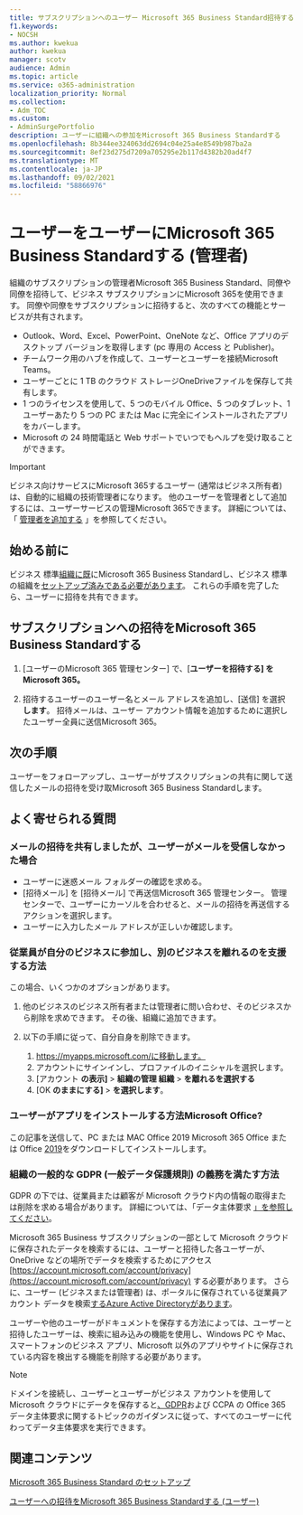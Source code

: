 ```yaml
---
title: サブスクリプションへのユーザー Microsoft 365 Business Standard招待する
f1.keywords:
- NOCSH
ms.author: kwekua
author: kwekua
manager: scotv
audience: Admin
ms.topic: article
ms.service: o365-administration
localization_priority: Normal
ms.collection:
- Adm_TOC
ms.custom:
- AdminSurgePortfolio
description: ユーザーに組織への参加をMicrosoft 365 Business Standardする
ms.openlocfilehash: 8b344ee324063dd2694c04e25a4e8549b987ba2a
ms.sourcegitcommit: 8ef23d275d7209a705295e2b117d4382b20ad4f7
ms.translationtype: MT
ms.contentlocale: ja-JP
ms.lasthandoff: 09/02/2021
ms.locfileid: "58866976"
---
```

# <a name="invite-users-to-microsoft-365-business-standard-admin"></a>ユーザーをユーザーにMicrosoft 365 Business Standardする (管理者)

組織のサブスクリプションの管理者Microsoft 365 Business Standard、同僚や同僚を招待して、ビジネス サブスクリプションにMicrosoft 365を使用できます。 同僚や同僚をサブスクリプションに招待すると、次のすべての機能とサービスが共有されます。

- Outlook、Word、Excel、PowerPoint、OneNote など、Office アプリのデスクトップ バージョンを取得します (pc 専用の Access と Publisher)。
- チームワーク用のハブを作成して、ユーザーとユーザーを接続Microsoft Teams。
- ユーザーごとに 1 TB のクラウド ストレージOneDriveファイルを保存して共有します。
- 1 つのライセンスを使用して、5 つのモバイル Office、5 つのタブレット、1 ユーザーあたり 5 つの PC または Mac に完全にインストールされたアプリをカバーします。
- Microsoft の 24 時間電話と Web サポートでいつでもヘルプを受け取ることができます。

> [!IMPORTANT]
> ビジネス向けサービスにMicrosoft 365するユーザー (通常はビジネス所有者) は、自動的に組織の技術管理者になります。 他のユーザーを管理者として追加するには、ユーザーサービスの管理Microsoft 365できます。 詳細については、「 [管理者を追加する](../../business-video/add-admin.md) 」を参照してください。

## <a name="before-you-begin"></a>始める前に

ビジネス 標準[組織に既](signup-business-standard.md)にMicrosoft 365 Business Standardし、ビジネス 標準の組織を[セットアップ済みである必要があります](../setup/setup-business-standard.md)。 これらの手順を完了したら、ユーザーに招待を共有できます。

## <a name="share-an-invitation-to-a-microsoft-365-business-standard-subscription"></a>サブスクリプションへの招待をMicrosoft 365 Business Standardする

1. [ユーザーのMicrosoft 365 管理センター] で、[**ユーザーを招待する] をMicrosoft 365。**

2. 招待するユーザーのユーザー名とメール アドレスを追加し、[送信] を選択 **します**。 招待メールは、ユーザー アカウント情報を追加するために選択したユーザー全員に送信Microsoft 365。

## <a name="next-steps"></a>次の手順

ユーザーをフォローアップし、ユーザーがサブスクリプションの共有に関して送信したメールの招待を受け取Microsoft 365 Business Standardします。

## <a name="frequently-asked-questions"></a>よく寄せられる質問

### <a name="i-shared-an-email-invite-but-the-user-didnt-receive-the-email"></a>メールの招待を共有しましたが、ユーザーがメールを受信しなかった場合

- ユーザーに迷惑メール フォルダーの確認を求める。
- [招待メール] を [招待メール] で再送信Microsoft 365 管理センター。 管理センターで、ユーザーにカーソルを合わせると、メールの招待を再送信するアクションを選択します。
- ユーザーに入力したメール アドレスが正しいか確認します。

### <a name="how-can-i-help-an-employee-join-my-business-and-leave-another-business"></a>従業員が自分のビジネスに参加し、別のビジネスを離れるのを支援する方法

この場合、いくつかのオプションがあります。  

1. 他のビジネスのビジネス所有者または管理者に問い合わせ、そのビジネスから削除を求めできます。 その後、組織に追加できます。  

2. 以下の手順に従って、自分自身を削除できます。

    1. https://myapps.microsoft.com/に移動します。
    2. アカウントにサインインし、プロファイルのイニシャルを選択します。
    3. [アカウント **の表示]**  >  **組織の管理 組織**  >  **を離れるを選択する**
    4. [OK **のままにする]**  >  **を選択します**。

### <a name="how-do-i-help-someone-install-microsoft-office"></a>ユーザーがアプリをインストールする方法Microsoft Office?

この記事を送信して、PC または MAC Office 2019 Microsoft 365 Office または Office [2019](https://support.microsoft.com/office/download-and-install-or-reinstall-microsoft-365-or-office-2019-on-a-pc-or-mac-4414eaaf-0478-48be-9c42-23adc4716658)をダウンロードしてインストールします。

### <a name="how-do-i-meet-common-gdpr-general-data-protection-regulation-obligations-for-my-organization"></a>組織の一般的な GDPR (一般データ保護規則) の義務を満たす方法

GDPR の下では、従業員または顧客が Microsoft クラウド内の情報の取得または削除を求める場合があります。 詳細については、「データ主体要求 [」を参照してください](/compliance/regulatory/gdpr-data-subject-requests)。

Microsoft 365 Business サブスクリプションの一部として Microsoft クラウドに保存されたデータを検索するには、ユーザーと招待した各ユーザーが、OneDrive などの場所でデータを検索するためにアクセス [https://account.microsoft.com/account/privacy](https://account.microsoft.com/account/privacy) する必要があります。  さらに、ユーザー (ビジネスまたは管理者) は、ポータルに保存されている従業員アカウント データを検索[するAzure Active Directoryがあります](/compliance/regulatory/gdpr-dsr-office365)。

ユーザーや他のユーザーがドキュメントを保存する方法によっては、ユーザーと招待したユーザーは、検索に組み込みの機能を使用し、Windows PC や Mac、スマートフォンのビジネス アプリ、Microsoft 以外のアプリやサイトに保存されている内容を検出する機能を削除する必要があります。

> [!NOTE]
> ドメインを接続し、ユーザーとユーザーがビジネス アカウントを使用して Microsoft クラウドにデータを保存すると[、GDPR](/compliance/regulatory/gdpr-dsr-office365)および CCPA の Office 365 データ主体要求に関するトピックのガイダンスに従って、すべてのユーザーに代わってデータ主体要求を実行できます。

## <a name="related-content"></a>関連コンテンツ

[Microsoft 365 Business Standard のセットアップ](../setup/setup-business-standard.md)

[ユーザーへの招待をMicrosoft 365 Business Standardする (ユーザー)](user-invite-business-standard.md)
